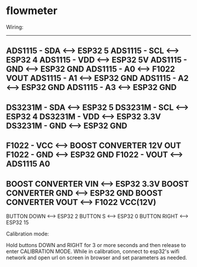 # flowmeter

Wiring:

--------
ADS1115 - SDA  <--> ESP32 5
ADS1115 - SCL  <--> ESP32 4
ADS1115 - VDD  <--> ESP32 5V
ADS1115 - GND  <--> ESP32 GND
ADS1115 - A0   <--> F1022 VOUT
ADS1115 - A1   <--> ESP32 GND
ADS1115 - A2   <--> ESP32 GND
ADS1115 - A3   <--> ESP32 GND
--------
DS3231M - SDA  <--> ESP32 5
DS3231M - SCL  <--> ESP32 4
DS3231M - VDD  <--> ESP32 3.3V
DS3231M - GND  <--> ESP32 GND
--------
F1022   - VCC  <--> BOOST CONVERTER 12V OUT
F1022   - GND  <--> ESP32 GND
F1022	- VOUT <--> ADS1115 A0
--------
BOOST CONVERTER VIN  <--> ESP32 3.3V
BOOST CONVERTER GND  <--> ESP32 GND
BOOST CONVERTER VOUT <--> F1022 VCC(12V)
--------
BUTTON DOWN  <--> ESP32 2
BUTTON S     <--> ESP32 0
BUTTON RIGHT <--> ESP32 15

Calibration mode:

Hold buttons DOWN and RIGHT for 3 or more seconds and then release to enter CALIBRATION MODE. While in calibration, connect to esp32's wifi network and open url on screen in browser and set parameters as needed.
